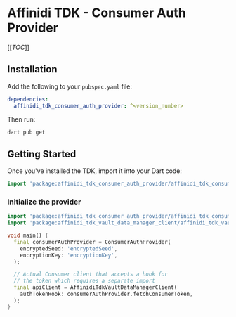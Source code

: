 # Affinidi TDK - Consumer Auth Provider

[[_TOC_]]

## Installation

Add the following to your `pubspec.yaml` file:

```yaml
dependencies:
  affinidi_tdk_consumer_auth_provider: ^<version_number>
```

Then run:

```bash
dart pub get
```

## Getting Started

Once you've installed the TDK, import it into your Dart code:

```dart
import 'package:affinidi_tdk_consumer_auth_provider/affinidi_tdk_consumer_auth_provider.dart';
```

### Initialize the provider

```dart
import 'package:affinidi_tdk_consumer_auth_provider/affinidi_tdk_consumer_auth_provider.dart';
import 'package:affinidi_tdk_vault_data_manager_client/affinidi_tdk_vault_data_manager_client.dart';

void main() {
  final consumerAuthProvider = ConsumerAuthProvider(
    encryptedSeed: 'encryptedSeed',
    encryptionKey: 'encryptionKey',
  );

  // Actual Consumer client that accepts a hook for
  // the token which requires a separate import
  final apiClient = AffinidiTdkVaultDataManagerClient(
    authTokenHook: consumerAuthProvider.fetchConsumerToken,
  );
}
```
